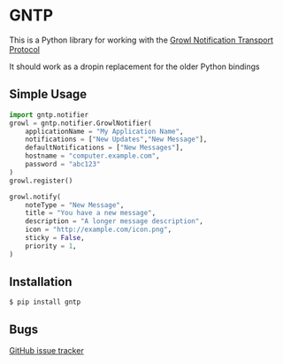 # GNTP

This is a Python library for working with the [Growl Notification Transport Protocol](http://www.growlforwindows.com/gfw/help/gntp.aspx)

It should work as a dropin replacement for the older Python bindings

## Simple Usage

```python
import gntp.notifier
growl = gntp.notifier.GrowlNotifier(
	applicationName = "My Application Name",
	notifications = ["New Updates","New Message"],
	defaultNotifications = ["New Messages"],
	hostname = "computer.example.com",
	password = "abc123"
)
growl.register()

growl.notify(
	noteType = "New Message",
	title = "You have a new message",
	description = "A longer message description",
	icon = "http://example.com/icon.png",
	sticky = False,
	priority = 1,
)
```

## Installation

	$ pip install gntp

## Bugs

[GitHub issue tracker](https://github.com/kfdm/gntp/issues)
